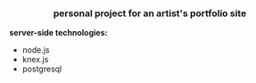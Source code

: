<h3 style="text-align:center;">personal project for an artist's portfolio site</h3>

**server-side technologies:**
- node.js
- knex.js
- postgresql
